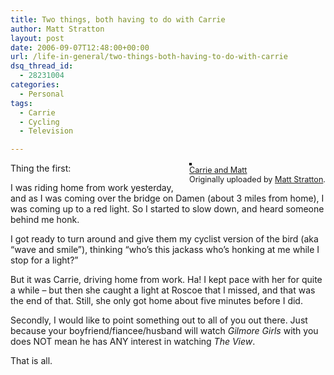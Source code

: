 ```yaml
---
title: Two things, both having to do with Carrie
author: Matt Stratton
layout: post
date: 2006-09-07T12:48:00+00:00
url: /life-in-general/two-things-both-having-to-do-with-carrie
dsq_thread_id:
  - 28231004
categories:
  - Personal
tags:
  - Carrie
  - Cycling
  - Television

---
```

<div style="float:right;margin-left:10px;margin-bottom:10px;">
  <a title="photo sharing" href="https://www.flickr.com/photos/mugsy/155952231/"><img style="border:solid 2px #000000;" src="https://static.flickr.com/70/155952231_81ca521541_m.jpg" alt="" /></a><br /> <span style="font-size:.9em;margin-top:0;"> <a href="https://www.flickr.com/photos/mugsy/155952231/">Carrie and Matt</a><br /> Originally uploaded by <a href="https://www.flickr.com/people/mugsy/">Matt Stratton</a>. </span>
</div>

Thing the first:

I was riding home from work yesterday, and as I was coming over the bridge on Damen (about 3 miles from home), I was coming up to a red light. So I started to slow down, and heard someone behind me honk.

I got ready to turn around and give them my cyclist version of the bird (aka &#8220;wave and smile&#8221;), thinking &#8220;who&#8217;s this jackass who&#8217;s honking at me while I stop for a light?&#8221;

But it was Carrie, driving home from work. Ha! I kept pace with her for quite a while &#8211; but then she caught a light at Roscoe that I missed, and that was the end of that. Still, she only got home about five minutes before I did.

Secondly, I would like to point something out to all of you out there. Just because your boyfriend/fiancee/husband will watch _Gilmore Girls_ with you does NOT mean he has ANY interest in watching _The View_.

That is all.